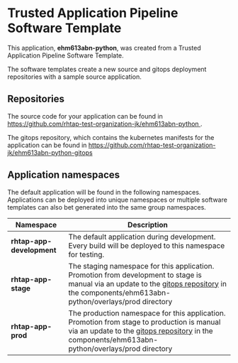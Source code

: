 # Trusted Application Pipeline Software Template

This application, **ehm613abn-python**, was created from a Trusted Application Pipeline Software Template.

The software templates create a new source and gitops deployment repositories with a sample source application. 

## Repositories

The source code for your application can be found in [https://github.com/rhtap-test-organization-jk/ehm613abn-python ](https://github.com/rhtap-test-organization-jk/ehm613abn-python ).
 
The gitops repository, which contains the kubernetes manifests for the application can be found in 
[https://github.com/rhtap-test-organization-jk/ehm613abn-python-gitops ](https://github.com/rhtap-test-organization-jk/ehm613abn-python-gitops ) 

## Application namespaces 

The default application will be found in the following namespaces. Applications can be deployed into unique namespaces or multiple software templates can also bet generated into the same group namespaces.  

|  Namespace   |  Description   |  
| -------- | -------- |   
| **rhtap-app-development** | The default application during development. Every build will be deployed to this namespace for testing. | 
| **rhtap-app-stage** | The staging namespace for this application. Promotion from development to stage is manual via an update to the [gitops repository](https://github.com/rhtap-test-organization-jk/ehm613abn-python-gitops ) in the components/ehm613abn-python/overlays/prod directory |  
| **rhtap-app-prod** | The production namespace for this application. Promotion from stage to production is manual via an update to the [gitops repository](https://github.com/rhtap-test-organization-jk/ehm613abn-python-gitops ) in the components/ehm613abn-python/overlays/prod directory | 